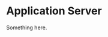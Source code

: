 [title]: # (Application Server)
[tags]: # (XXX)
[priority]: # (830)
# Application Server
Something here.
